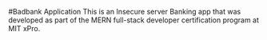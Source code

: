 #Badbank Application
This is an Insecure server Banking app that was developed as part of the MERN full-stack developer certification program at MIT xPro.
